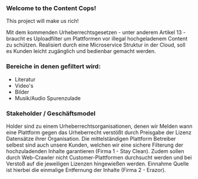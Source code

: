 ### Welcome to the Content Cops!
This project will make us rich!

Mit dem kommenden Urheberrechtsgesetzen - unter anderem Artikel 13 - braucht es Uploadfilter um Plattformen vor illegal hochgeladenem Content zu schützen. Realisiert durch eine Microservice Struktur in der Cloud, soll es Kunden leicht zugänglich und bedienbar gemacht werden.

### Bereiche in denen gefiltert wird:
- Literatur
- Video's
- Bilder
- Musik/Audio Spurenzulade

### Stakeholder / Geschäftsmodel
Holder sind zu einem Urheberrechtsorganisationen, denen wir Melden wann eine Plattform gegen das Urheberrecht verstößt durch Preisgabe der Lizenz Datensätze ihrer Organisation.
Die mittelständigen Plattform Betreiber selbest sind auch unsere Kunden, welchen wir eine sichere Filterung der hochzuladenden Inhalte garantieren (Firma 1 - Stay Clean). Zudem sollen durch Web-Crawler nicht Customer-Plattformen durchsucht werden und bei Verstoß auf die jeweiligen Lizenzen hingewießen werden. Einnahme Quelle ist hierbei die einmalige Entfernung der Inhalte  (Firma 2 - Erazor).
